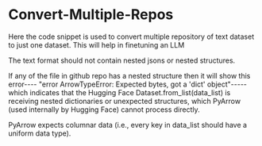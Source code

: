 # Convert-Multiple-Repos
Here the code snippet is used to convert multiple repository of text dataset to just one dataset. This will help in finetuning an LLM

The text format should not contain nested jsons or nested structures.

If any of the file in github repo has a nested structure then it will show this error---- "error ArrowTypeError: Expected bytes, got a 'dict' object"----- which indicates that the Hugging Face Dataset.from_list(data_list) is receiving nested dictionaries or unexpected structures, which PyArrow (used internally by Hugging Face) cannot process directly.

PyArrow expects columnar data (i.e., every key in data_list should have a uniform data type).
